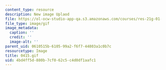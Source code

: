 ```yaml
---
content_type: resource
description: New image Uplaod
file: https://ol-ocw-studio-app-qa.s3.amazonaws.com/courses/res-21g-01-kana-spring-2010/4bd4ff5d880b7cf062c5c4d0df1aafc1_0415.gif
file_type: image/gif
image_metadata:
  caption: ''
  credit: ''
  image-alt: ''
parent_uid: 0610515b-6105-99a2-f6f7-44803a1c0b7c
resourcetype: Image
title: 0415.gif
uid: 4bd4ff5d-880b-7cf0-62c5-c4d0df1aafc1
---
```

